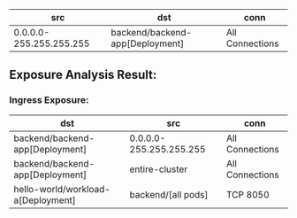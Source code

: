 | src | dst | conn |
|-----|-----|------|
| 0.0.0.0-255.255.255.255 | backend/backend-app[Deployment] | All Connections |
## Exposure Analysis Result:

### Ingress Exposure:
| dst | src | conn |
|-----|-----|------|
| backend/backend-app[Deployment] | 0.0.0.0-255.255.255.255 | All Connections |
| backend/backend-app[Deployment] | entire-cluster | All Connections |
| hello-world/workload-a[Deployment] | backend/[all pods] | TCP 8050 |
